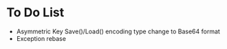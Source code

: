 # To Do List

- Asymmetric Key Save()/Load() encoding type change to Base64 format
- Exception rebase